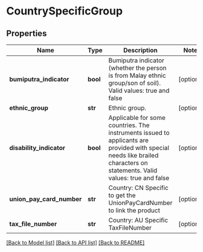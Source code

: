 # CountrySpecificGroup

## Properties
Name | Type | Description | Notes
------------ | ------------- | ------------- | -------------
**bumiputra_indicator** | **bool** | Bumiputra indicator (whether the person is from Malay ethnic group/son of soil). Valid values: true and false | [optional] 
**ethnic_group** | **str** | Ethnic group. | [optional] 
**disability_indicator** | **bool** | Applicable for some countries. The instruments issued to applicants are provided with special needs like brailed characters on statements. Valid values: true and false | [optional] 
**union_pay_card_number** | **str** | Country: CN Specific to get the UnionPayCardNumber to link the product | [optional] 
**tax_file_number** | **str** | Country: AU Specific TaxFileNumber | [optional] 

[[Back to Model list]](../README.md#documentation-for-models) [[Back to API list]](../README.md#documentation-for-api-endpoints) [[Back to README]](../README.md)

